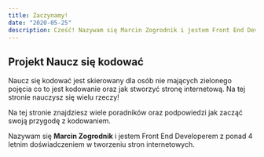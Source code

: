 ```yaml
---
title: Zaczynamy!
date: "2020-05-25"
description: Cześć! Nazywam się Marcin Zogrodnik i jestem Front End Developerem. Na tej stronie nauczysz się podstaw kodowania HTML, CSS oraz JavaScript.
---
```


## Projekt Naucz się kodować

Naucz się kodować jest skierowany dla osób nie mających zielonego pojęcia co to jest kodowanie oraz jak stworzyć stronę internetową.
Na tej stronie nauczysz się wielu rzeczy!

Na tej stronie znajdziesz wiele poradników oraz podpowiedzi jak zacząć swoją przygodę z kodowaniem.

Nazywam się **Marcin Zogrodnik** i jestem Front End Developerem z ponad 4 letnim doświadczeniem w tworzeniu stron internetowych.
